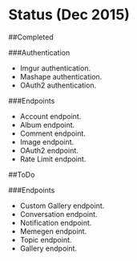 # Status (Dec 2015)

##Completed

###Authentication
* Imgur authentication.
* Mashape authentication.
* OAuth2 authentication.

###Endpoints
* Account endpoint.
* Album endpoint.
* Comment endpoint.
* Image endpoint.
* OAuth2 endpoint.
* Rate Limit endpoint.

##ToDo

###Endpoints
* Custom Gallery endpoint.
* Conversation endpoint.
* Notification endpoint.
* Memegen endpoint.
* Topic endpoint.
* Gallery endpoint.